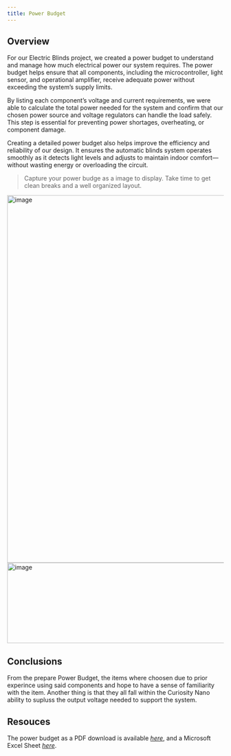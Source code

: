 ```yaml
---
title: Power Budget
---
```


## Overview
For our Electric Blinds project, we created a power budget to understand and manage how much electrical power our system requires. The power budget helps ensure that all components, including the microcontroller, light sensor, and operational amplifier, receive adequate power without exceeding the system’s supply limits.

By listing each component’s voltage and current requirements, we were able to calculate the total power needed for the system and confirm that our chosen power source and voltage regulators can handle the load safely. This step is essential for preventing power shortages, overheating, or component damage.

Creating a detailed power budget also helps improve the efficiency and reliability of our design. It ensures the automatic blinds system operates smoothly as it detects light levels and adjusts to maintain indoor comfort—without wasting energy or overloading the circuit.

> Capture your power budge as a image to display. Take time to get clean breaks and a well organized layout.

<img width="975" height="854" alt="image" src="https://github.com/user-attachments/assets/c5c1fdef-6a5a-4863-adb9-448498175dfe" />


<img width="975" height="187" alt="image" src="https://github.com/user-attachments/assets/201ad92a-e611-432a-b5c7-09c6de95b435" />




## Conclusions

From the prepare Power Budget, the items where choosen due to prior experince using said components and hope to have a sense of familiarity with the item. Another thing is that they all fall within the Curiosity Nano ability to supluss the output voltage needed to support the system.

## Resouces

The power budget as a PDF download is available [*here*](http://digil.ink/l/36146ZBstB), and a Microsoft Excel Sheet [*here*](https://github.com/dcalde11/dcalde11.github.io/blob/main/Power%20Budget%202.xlsx).
